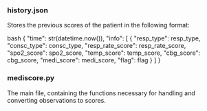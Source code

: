 ### history.json

Stores the previous scores of the patient in the following format:

bash
{
            "time": str(datetime.now()),
            "info": [
                {
                    "resp_type": resp_type,
                    "consc_type": consc_type,
                    "resp_rate_score": resp_rate_score,
                    "spo2_score": spo2_score,
                    "temp_score": temp_score,
                    "cbg_score": cbg_score,
                    "medi_score": medi_score,
                    "flag": flag
                }
            ]
        }


### mediscore.py 

The main file, containing the functions necessary for handling and converting observations to scores.

